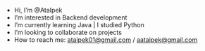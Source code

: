 -  Hi, I’m @AtaIpek
-  I’m interested in Backend development
-  I’m currently learning Java | I studied Python
-  I’m looking to collaborate on projects
-  How to reach me: ataipek01@gmail.com / aataipek@gmail.com

<!---
AtaIpek/AtaIpek is a ✨ special ✨ repository because its `README.md` (this file) appears on your GitHub profile.
You can click the Preview link to take a look at your changes.
--->
